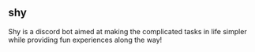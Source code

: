 ## shy

Shy is a discord bot aimed at making the complicated tasks in life simpler while providing fun experiences along the way!